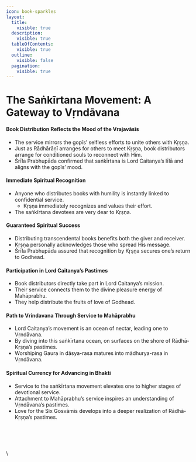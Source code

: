 ```yaml
---
icon: book-sparkles
layout:
  title:
    visible: true
  description:
    visible: true
  tableOfContents:
    visible: true
  outline:
    visible: false
  pagination:
    visible: true
---
```


# The Saṅkīrtana Movement: A Gateway to Vṛndāvana

#### Book Distribution Reflects the Mood of the Vrajavāsīs

* The service mirrors the gopīs’ selfless efforts to unite others with Kṛṣṇa.
* Just as Rādhārāṇī arranges for others to meet Kṛṣṇa, book distributors arrange for conditioned souls to reconnect with Him.
* Śrīla Prabhupāda confirmed that saṅkīrtana is Lord Caitanya’s līlā and aligns with the gopīs’ mood.

#### Immediate Spiritual Recognition

* Anyone who distributes books with humility is instantly linked to confidential service.
  * Kṛṣṇa immediately recognizes and values their effort.
* The saṅkīrtana devotees are very dear to Kṛṣṇa.

#### Guaranteed Spiritual Success

* Distributing transcendental books benefits both the giver and receiver.
* Kṛṣṇa personally acknowledges those who spread His message.
* Śrīla Prabhupāda assured that recognition by Kṛṣṇa secures one’s return to Godhead.

#### Participation in Lord Caitanya’s Pastimes

* Book distributors directly take part in Lord Caitanya’s mission.
* Their service connects them to the divine pleasure energy of Mahāprabhu.
* They help distribute the fruits of love of Godhead.

#### Path to Vrindavana Through Service to Mahāprabhu

* Lord Caitanya’s movement is an ocean of nectar, leading one to Vṛndāvana.
* By diving into this saṅkīrtana ocean, on surfaces on the shore of Rādhā-Kṛṣṇa’s pastimes.
* Worshiping Gaura in dāsya-rasa matures into mādhurya-rasa in Vṛndāvana.

#### Spiritual Currency for Advancing in Bhakti

* Service to the saṅkīrtana movement elevates one to higher stages of devotional service.
* Attachment to Mahāprabhu’s service inspires an understanding of Vṛndāvana’s pastimes.
* Love for the Six Gosvāmīs develops into a deeper realization of Rādhā-Kṛṣṇa’s pastimes.

\
\
\
\
\
